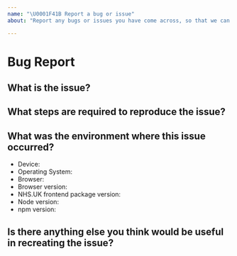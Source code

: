 ```yaml
---
name: "\U0001F41B Report a bug or issue"
about: "Report any bugs or issues you have come across, so that we can fix it."

---
```


# Bug Report

<!--
Thanks for wanting to report an issue.

In order for the issue to be resolved as quickly as possible please provide as detailed information as possible.

Use the following headings as a guide.
-->

## What is the issue?

<!-- Provide a detailed description of what the issue is, including what you
expected to happen as well as what actually happened.
-->

## What steps are required to reproduce the issue?

<!--
If possible, include all steps required to recreate the issue whilst using an incognito/private browsing window.
This will help to rule out any differences introduced via user installed extensions.
-->

## What was the environment where this issue occurred?

<!--
Include the following as a minimum e.g.
* Device: Windows Surface Pro 4
* Operating System: Windows 10
* Browser: Google Chrome
* Browser version: 59.0.3071.109
*
* NHS.UK frontend package version: 1.0.0
* Node version: v10.15.0
* npm version: 6.5.0
-->

- Device:
- Operating System:
- Browser:
- Browser version:
- NHS.UK frontend package version:
- Node version:
- npm version:

## Is there anything else you think would be useful in recreating the issue?

<!--
  Screenshots, logs, repository link, supporting information etc
-->
